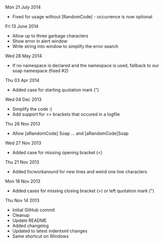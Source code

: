 Mon 21 July 2014
* Fixed for usage without [RandomCode] - occurrence is now optional

Fri 13 June 2014
* Allow up to three garbage characters
* Show error in alert window
* Write string into window to simplify the error search

Wed 28 May 2014
* If no namespace is declared and the namespace is used, fallback to our soap namespace (fixed #2)

Thu 03 Apr 2014
* Added case for starting quotation mark (")

Wed 04 Dec 2013
* Simplify the code :)
* Add support for >> brackets that occured in a logfile

Thu 28 Nov 2013
* Allow [aRandomCode] Soap ... and [aRandomCode]Soap

Wed 27 Nov 2013
* Added case for missing opening bracket (<)

Thu 21 Nov 2013
* Added fix/workaround for new lines and weird one line characters

Mon 18 Nov 2013
* Added cases for missing closing bracket (>) or left quotation mark (")

Thu Nov 14 2013
* Initial GitHub commit
* Cleanup
* Update README
* Added changelog
* Updated to latest indentxml changes
* Same shortcut on Windows
